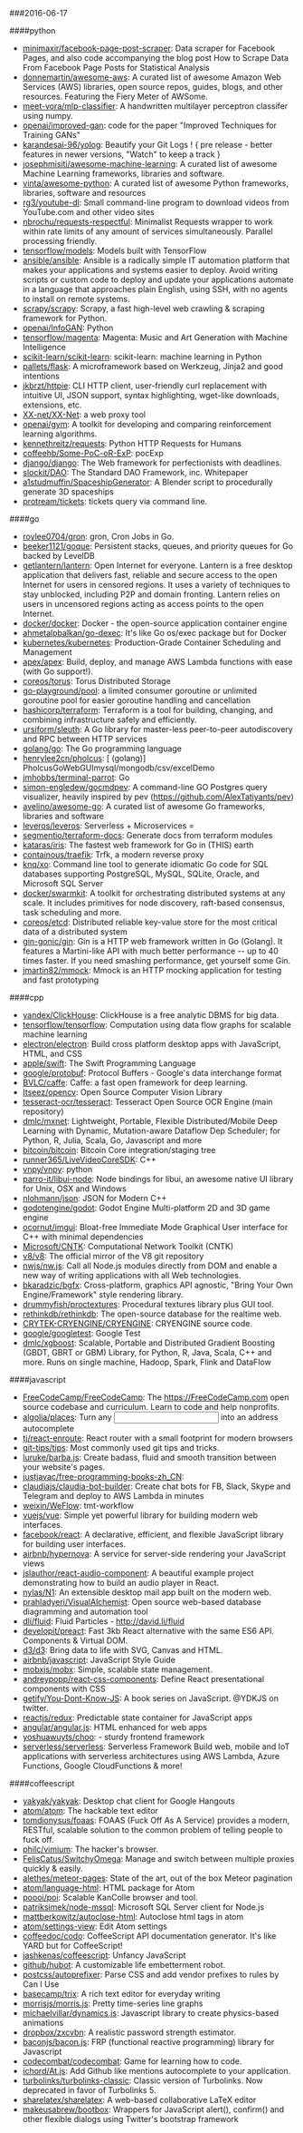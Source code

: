 ###2016-06-17

####python
* [minimaxir/facebook-page-post-scraper](https://github.com/minimaxir/facebook-page-post-scraper): Data scraper for Facebook Pages, and also code accompanying the blog post How to Scrape Data From Facebook Page Posts for Statistical Analysis
* [donnemartin/awesome-aws](https://github.com/donnemartin/awesome-aws): A curated list of awesome Amazon Web Services (AWS) libraries, open source repos, guides, blogs, and other resources. Featuring the Fiery Meter of AWSome.
* [meet-vora/mlp-classifier](https://github.com/meet-vora/mlp-classifier): A handwritten multilayer perceptron classifer using numpy.
* [openai/improved-gan](https://github.com/openai/improved-gan): code for the paper "Improved Techniques for Training GANs"
* [karandesai-96/yolog](https://github.com/karandesai-96/yolog): Beautify your Git Logs ! { pre release - better features in newer versions, "Watch" to keep a track }
* [josephmisiti/awesome-machine-learning](https://github.com/josephmisiti/awesome-machine-learning): A curated list of awesome Machine Learning frameworks, libraries and software.
* [vinta/awesome-python](https://github.com/vinta/awesome-python): A curated list of awesome Python frameworks, libraries, software and resources
* [rg3/youtube-dl](https://github.com/rg3/youtube-dl): Small command-line program to download videos from YouTube.com and other video sites
* [nbrochu/requests-respectful](https://github.com/nbrochu/requests-respectful): Minimalist Requests wrapper to work within rate limits of any amount of services simultaneously. Parallel processing friendly.
* [tensorflow/models](https://github.com/tensorflow/models): Models built with TensorFlow
* [ansible/ansible](https://github.com/ansible/ansible): Ansible is a radically simple IT automation platform that makes your applications and systems easier to deploy. Avoid writing scripts or custom code to deploy and update your applications automate in a language that approaches plain English, using SSH, with no agents to install on remote systems.
* [scrapy/scrapy](https://github.com/scrapy/scrapy): Scrapy, a fast high-level web crawling & scraping framework for Python.
* [openai/InfoGAN](https://github.com/openai/InfoGAN): Python
* [tensorflow/magenta](https://github.com/tensorflow/magenta): Magenta: Music and Art Generation with Machine Intelligence
* [scikit-learn/scikit-learn](https://github.com/scikit-learn/scikit-learn): scikit-learn: machine learning in Python
* [pallets/flask](https://github.com/pallets/flask): A microframework based on Werkzeug, Jinja2 and good intentions
* [jkbrzt/httpie](https://github.com/jkbrzt/httpie): CLI HTTP client, user-friendly curl replacement with intuitive UI, JSON support, syntax highlighting, wget-like downloads, extensions, etc.
* [XX-net/XX-Net](https://github.com/XX-net/XX-Net): a web proxy tool
* [openai/gym](https://github.com/openai/gym): A toolkit for developing and comparing reinforcement learning algorithms.
* [kennethreitz/requests](https://github.com/kennethreitz/requests): Python HTTP Requests for Humans
* [coffeehb/Some-PoC-oR-ExP](https://github.com/coffeehb/Some-PoC-oR-ExP): pocExp
* [django/django](https://github.com/django/django): The Web framework for perfectionists with deadlines.
* [slockit/DAO](https://github.com/slockit/DAO): The Standard DAO Framework, inc. Whitepaper
* [a1studmuffin/SpaceshipGenerator](https://github.com/a1studmuffin/SpaceshipGenerator): A Blender script to procedurally generate 3D spaceships
* [protream/tickets](https://github.com/protream/tickets): tickets query via command line.

####go
* [roylee0704/gron](https://github.com/roylee0704/gron): gron, Cron Jobs in Go.
* [beeker1121/goque](https://github.com/beeker1121/goque): Persistent stacks, queues, and priority queues for Go backed by LevelDB
* [getlantern/lantern](https://github.com/getlantern/lantern):  Open Internet for everyone. Lantern is a free desktop application that delivers fast, reliable and secure access to the open Internet for users in censored regions. It uses a variety of techniques to stay unblocked, including P2P and domain fronting. Lantern relies on users in uncensored regions acting as access points to the open Internet.
* [docker/docker](https://github.com/docker/docker): Docker - the open-source application container engine
* [ahmetalpbalkan/go-dexec](https://github.com/ahmetalpbalkan/go-dexec): It's like Go os/exec package but for Docker
* [kubernetes/kubernetes](https://github.com/kubernetes/kubernetes): Production-Grade Container Scheduling and Management
* [apex/apex](https://github.com/apex/apex): Build, deploy, and manage AWS Lambda functions with ease (with Go support!).
* [coreos/torus](https://github.com/coreos/torus): Torus Distributed Storage
* [go-playground/pool](https://github.com/go-playground/pool):  a limited consumer goroutine or unlimited goroutine pool for easier goroutine handling and cancellation
* [hashicorp/terraform](https://github.com/hashicorp/terraform): Terraform is a tool for building, changing, and combining infrastructure safely and efficiently.
* [ursiform/sleuth](https://github.com/ursiform/sleuth): A Go library for master-less peer-to-peer autodiscovery and RPC between HTTP services
* [golang/go](https://github.com/golang/go): The Go programming language
* [henrylee2cn/pholcus](https://github.com/henrylee2cn/pholcus): [ (golang)] PholcusGoWebGUImysql/mongodb/csv/excelDemo
* [jmhobbs/terminal-parrot](https://github.com/jmhobbs/terminal-parrot): Go
* [simon-engledew/gocmdpev](https://github.com/simon-engledew/gocmdpev): A command-line GO Postgres query visualizer, heavily inspired by pev (https://github.com/AlexTatiyants/pev)
* [avelino/awesome-go](https://github.com/avelino/awesome-go): A curated list of awesome Go frameworks, libraries and software
* [leveros/leveros](https://github.com/leveros/leveros): Serverless + Microservices = 
* [segmentio/terraform-docs](https://github.com/segmentio/terraform-docs): Generate docs from terraform modules
* [kataras/iris](https://github.com/kataras/iris): The fastest web framework for Go in (THIS) earth
* [containous/traefik](https://github.com/containous/traefik): Trfk, a modern reverse proxy
* [knq/xo](https://github.com/knq/xo): Command line tool to generate idiomatic Go code for SQL databases supporting PostgreSQL, MySQL, SQLite, Oracle, and Microsoft SQL Server
* [docker/swarmkit](https://github.com/docker/swarmkit): A toolkit for orchestrating distributed systems at any scale. It includes primitives for node discovery, raft-based consensus, task scheduling and more.
* [coreos/etcd](https://github.com/coreos/etcd): Distributed reliable key-value store for the most critical data of a distributed system
* [gin-gonic/gin](https://github.com/gin-gonic/gin): Gin is a HTTP web framework written in Go (Golang). It features a Martini-like API with much better performance -- up to 40 times faster. If you need smashing performance, get yourself some Gin.
* [jmartin82/mmock](https://github.com/jmartin82/mmock): Mmock is an HTTP mocking application for testing and fast prototyping

####cpp
* [yandex/ClickHouse](https://github.com/yandex/ClickHouse): ClickHouse is a free analytic DBMS for big data.
* [tensorflow/tensorflow](https://github.com/tensorflow/tensorflow): Computation using data flow graphs for scalable machine learning
* [electron/electron](https://github.com/electron/electron): Build cross platform desktop apps with JavaScript, HTML, and CSS
* [apple/swift](https://github.com/apple/swift): The Swift Programming Language
* [google/protobuf](https://github.com/google/protobuf): Protocol Buffers - Google's data interchange format
* [BVLC/caffe](https://github.com/BVLC/caffe): Caffe: a fast open framework for deep learning.
* [Itseez/opencv](https://github.com/Itseez/opencv): Open Source Computer Vision Library
* [tesseract-ocr/tesseract](https://github.com/tesseract-ocr/tesseract): Tesseract Open Source OCR Engine (main repository)
* [dmlc/mxnet](https://github.com/dmlc/mxnet): Lightweight, Portable, Flexible Distributed/Mobile Deep Learning with Dynamic, Mutation-aware Dataflow Dep Scheduler; for Python, R, Julia, Scala, Go, Javascript and more
* [bitcoin/bitcoin](https://github.com/bitcoin/bitcoin): Bitcoin Core integration/staging tree
* [runner365/LiveVideoCoreSDK](https://github.com/runner365/LiveVideoCoreSDK): C++
* [vnpy/vnpy](https://github.com/vnpy/vnpy): python
* [parro-it/libui-node](https://github.com/parro-it/libui-node): Node bindings for libui, an awesome native UI library for Unix, OSX and Windows
* [nlohmann/json](https://github.com/nlohmann/json): JSON for Modern C++
* [godotengine/godot](https://github.com/godotengine/godot): Godot Engine  Multi-platform 2D and 3D game engine
* [ocornut/imgui](https://github.com/ocornut/imgui): Bloat-free Immediate Mode Graphical User interface for C++ with minimal dependencies
* [Microsoft/CNTK](https://github.com/Microsoft/CNTK): Computational Network Toolkit (CNTK)
* [v8/v8](https://github.com/v8/v8): The official mirror of the V8 git repository
* [nwjs/nw.js](https://github.com/nwjs/nw.js): Call all Node.js modules directly from DOM and enable a new way of writing applications with all Web technologies.
* [bkaradzic/bgfx](https://github.com/bkaradzic/bgfx): Cross-platform, graphics API agnostic, "Bring Your Own Engine/Framework" style rendering library.
* [drummyfish/proctextures](https://github.com/drummyfish/proctextures): Procedural textures library plus GUI tool.
* [rethinkdb/rethinkdb](https://github.com/rethinkdb/rethinkdb): The open-source database for the realtime web.
* [CRYTEK-CRYENGINE/CRYENGINE](https://github.com/CRYTEK-CRYENGINE/CRYENGINE): CRYENGINE source code.
* [google/googletest](https://github.com/google/googletest): Google Test
* [dmlc/xgboost](https://github.com/dmlc/xgboost): Scalable, Portable and Distributed Gradient Boosting (GBDT, GBRT or GBM) Library, for Python, R, Java, Scala, C++ and more. Runs on single machine, Hadoop, Spark, Flink and DataFlow

####javascript
* [FreeCodeCamp/FreeCodeCamp](https://github.com/FreeCodeCamp/FreeCodeCamp): The https://FreeCodeCamp.com open source codebase and curriculum. Learn to code and help nonprofits.
* [algolia/places](https://github.com/algolia/places):  Turn any <input> into an address autocomplete
* [tj/react-enroute](https://github.com/tj/react-enroute): React router with a small footprint for modern browsers
* [git-tips/tips](https://github.com/git-tips/tips): Most commonly used git tips and tricks.
* [luruke/barba.js](https://github.com/luruke/barba.js): Create badass, fluid and smooth transition between your website's pages.
* [justjavac/free-programming-books-zh_CN](https://github.com/justjavac/free-programming-books-zh_CN):  
* [claudiajs/claudia-bot-builder](https://github.com/claudiajs/claudia-bot-builder): Create chat bots for FB, Slack, Skype and Telegram and deploy to AWS Lambda in minutes
* [weixin/WeFlow](https://github.com/weixin/WeFlow):  tmt-workflow 
* [vuejs/vue](https://github.com/vuejs/vue): Simple yet powerful library for building modern web interfaces.
* [facebook/react](https://github.com/facebook/react): A declarative, efficient, and flexible JavaScript library for building user interfaces.
* [airbnb/hypernova](https://github.com/airbnb/hypernova): A service for server-side rendering your JavaScript views
* [jslauthor/react-audio-component](https://github.com/jslauthor/react-audio-component): A beautiful example project demonstrating how to build an audio player in React.
* [nylas/N1](https://github.com/nylas/N1):  An extensible desktop mail app built on the modern web.
* [prahladyeri/VisualAlchemist](https://github.com/prahladyeri/VisualAlchemist): Open source web-based database diagramming and automation tool
* [dli/fluid](https://github.com/dli/fluid): Fluid Particles - http://david.li/fluid
* [developit/preact](https://github.com/developit/preact):  Fast 3kb React alternative with the same ES6 API. Components & Virtual DOM.
* [d3/d3](https://github.com/d3/d3): Bring data to life with SVG, Canvas and HTML. 
* [airbnb/javascript](https://github.com/airbnb/javascript): JavaScript Style Guide
* [mobxjs/mobx](https://github.com/mobxjs/mobx): Simple, scalable state management.
* [andreypopp/react-css-components](https://github.com/andreypopp/react-css-components): Define React presentational components with CSS
* [getify/You-Dont-Know-JS](https://github.com/getify/You-Dont-Know-JS): A book series on JavaScript. @YDKJS on twitter.
* [reactjs/redux](https://github.com/reactjs/redux): Predictable state container for JavaScript apps
* [angular/angular.js](https://github.com/angular/angular.js): HTML enhanced for web apps
* [yoshuawuyts/choo](https://github.com/yoshuawuyts/choo):  - sturdy frontend framework
* [serverless/serverless](https://github.com/serverless/serverless): Serverless Framework  Build web, mobile and IoT applications with serverless architectures using AWS Lambda, Azure Functions, Google CloudFunctions & more! 

####coffeescript
* [yakyak/yakyak](https://github.com/yakyak/yakyak): Desktop chat client for Google Hangouts
* [atom/atom](https://github.com/atom/atom): The hackable text editor
* [tomdionysus/foaas](https://github.com/tomdionysus/foaas): FOAAS (Fuck Off As A Service) provides a modern, RESTful, scalable solution to the common problem of telling people to fuck off.
* [philc/vimium](https://github.com/philc/vimium): The hacker's browser.
* [FelisCatus/SwitchyOmega](https://github.com/FelisCatus/SwitchyOmega): Manage and switch between multiple proxies quickly & easily.
* [alethes/meteor-pages](https://github.com/alethes/meteor-pages): State of the art, out of the box Meteor pagination
* [atom/language-html](https://github.com/atom/language-html): HTML package for Atom
* [poooi/poi](https://github.com/poooi/poi): Scalable KanColle browser and tool.
* [patriksimek/node-mssql](https://github.com/patriksimek/node-mssql): Microsoft SQL Server client for Node.js
* [mattberkowitz/autoclose-html](https://github.com/mattberkowitz/autoclose-html): Autoclose html tags in atom
* [atom/settings-view](https://github.com/atom/settings-view): Edit Atom settings
* [coffeedoc/codo](https://github.com/coffeedoc/codo): CoffeeScript API documentation generator. It's like YARD but for CoffeeScript!
* [jashkenas/coffeescript](https://github.com/jashkenas/coffeescript): Unfancy JavaScript
* [github/hubot](https://github.com/github/hubot): A customizable life embetterment robot.
* [postcss/autoprefixer](https://github.com/postcss/autoprefixer): Parse CSS and add vendor prefixes to rules by Can I Use
* [basecamp/trix](https://github.com/basecamp/trix): A rich text editor for everyday writing
* [morrisjs/morris.js](https://github.com/morrisjs/morris.js): Pretty time-series line graphs
* [michaelvillar/dynamics.js](https://github.com/michaelvillar/dynamics.js): Javascript library to create physics-based animations
* [dropbox/zxcvbn](https://github.com/dropbox/zxcvbn): A realistic password strength estimator.
* [baconjs/bacon.js](https://github.com/baconjs/bacon.js): FRP (functional reactive programming) library for Javascript
* [codecombat/codecombat](https://github.com/codecombat/codecombat): Game for learning how to code.
* [ichord/At.js](https://github.com/ichord/At.js): Add Github like mentions autocomplete to your application.
* [turbolinks/turbolinks-classic](https://github.com/turbolinks/turbolinks-classic): Classic version of Turbolinks. Now deprecated in favor of Turbolinks 5.
* [sharelatex/sharelatex](https://github.com/sharelatex/sharelatex): A web-based collaborative LaTeX editor
* [makeusabrew/bootbox](https://github.com/makeusabrew/bootbox): Wrappers for JavaScript alert(), confirm() and other flexible dialogs using Twitter's bootstrap framework
